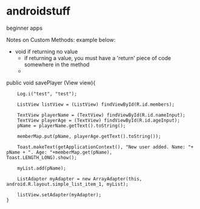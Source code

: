 # androidstuff
beginner apps

Notes on Custom Methods: example below:

 - void if returning no value
      - if returning a value, you must have a 'return' piece of code somewhere in the method
      - 

public void savePlayer (View view){

        Log.i("test", "test");

        ListView listView = (ListView) findViewById(R.id.members);

        TextView playerName = (TextView) findViewById(R.id.nameInput);
        TextView playerAge = (TextView) findViewById(R.id.ageInput);
        pName = playerName.getText().toString();

        memberMap.put(pName, playerAge.getText().toString());

        Toast.makeText(getApplicationContext(), "New user added. Name: "+ pName + ". Age: "+memberMap.get(pName),         Toast.LENGTH_LONG).show();

        myList.add(pName);

        ListAdapter myAdapter = new ArrayAdapter(this, android.R.layout.simple_list_item_1, myList);

        listView.setAdapter(myAdapter);
    }
    
   
